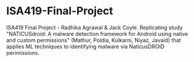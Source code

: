 # ISA419-Final-Project
ISA419 Final Project - Radhika Agrawal &amp; Jack Coyle. Replicating study "NATICUSdroid: A malware detection framework for Android using native and custom permissions" (Mathur, Poldia, Kulkarni, Niyaz, Javaid) that applies ML techniques to identifying malware via NaticusDROID perimissions.
